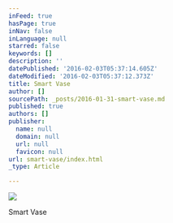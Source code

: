 ```yaml
---
inFeed: true
hasPage: true
inNav: false
inLanguage: null
starred: false
keywords: []
description: ''
datePublished: '2016-02-03T05:37:14.605Z'
dateModified: '2016-02-03T05:37:12.373Z'
title: Smart Vase
author: []
sourcePath: _posts/2016-01-31-smart-vase.md
published: true
authors: []
publisher:
  name: null
  domain: null
  url: null
  favicon: null
url: smart-vase/index.html
_type: Article

---
```

![](https://the-grid-user-content.s3-us-west-2.amazonaws.com/99ea4d8d-19e9-47bc-850f-d5230e34f25c.jpg)

Smart Vase